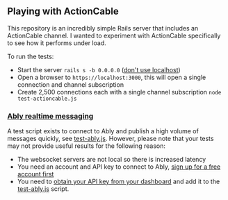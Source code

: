 ## Playing with ActionCable

This repository is an incredibly simple Rails server that includes an ActionCable channel. I wanted to experiment with ActionCable specifically to see how it performs under load.

To run the tests:

* Start the server `rails s -b 0.0.0.0` ([don't use localhost](https://twitter.com/mattheworiordan/status/713350750483693568))
* Open a browser to `https://localhost:3000`, this will open a single connection and channel subscription
* Create 2,500 connections each with a single channel subscription `node test-actioncable.js`

### [Ably realtime messaging](https://www.ably.io)

A test script exists to connect to Ably and publish a high volume of messages quickly, see [test-ably.js](./test-ably.js). However, please note that your tests may not provide useful results for the following reason:

* The websocket servers are not local so there is increased latency
* You need an account and API key to connect to Ably, [sign up for a free account first](http://www.ably.io/signup)
* You need to [obtain your API key from your dashboard](https://support.ably.io/solution/articles/3000030054-what-is-an-app-api-key) and add it to the [test-ably.js](./test-ably.js) script.

